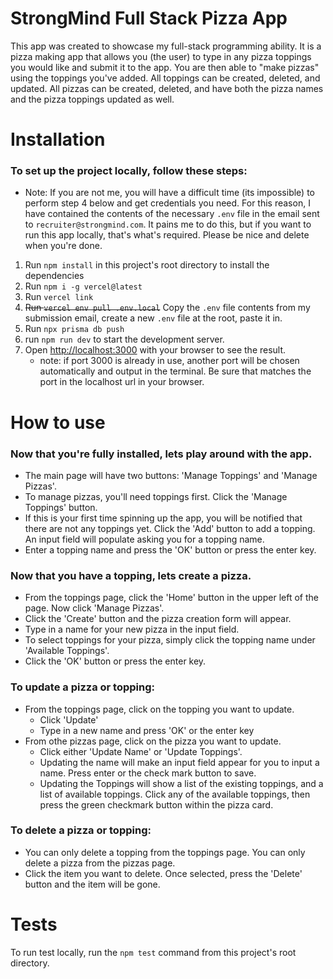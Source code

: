 # StrongMind Full Stack Pizza App

This app was created to showcase my full-stack programming ability. It is a pizza making app that allows you (the user) to type in any pizza toppings you would like and submit it to the app. You are then able to "make pizzas" using the toppings you've added. All toppings can be created, deleted, and updated. All pizzas can be created, deleted, and have both the pizza names and the pizza toppings updated as well.

# Installation

### To set up the project locally, follow these steps:

- Note: If you are not me, you will have a difficult time (its impossible) to perform step 4 below and get credentials you need. For this reason, I have contained the contents of the necessary `.env` file in the email sent to `recruiter@strongmind.com`. It pains me to do this, but if you want to run this app locally, that's what's required. Please be nice and delete when you're done.

1. Run `npm install` in this project's root directory to install the dependencies
2. Run `npm i -g vercel@latest`
3. Run `vercel link`
4. ~~Run `vercel env pull .env.local`~~ Copy the `.env` file contents from my submission email, create a new `.env` file at the root, paste it in. 
5. Run `npx prisma db push`
6. run `npm run dev` to start the development server.
7. Open [http://localhost:3000](http://localhost:3000) with your browser to see the result.
    - note: if port 3000 is already in use, another port will be chosen automatically and output in the terminal. Be sure that matches the port in the localhost url in your browser.

# How to use
### Now that you're fully installed, lets play around with the app.
- The main page will have two buttons: 'Manage Toppings' and 'Manage Pizzas'.
- To manage pizzas, you'll need toppings first. Click the 'Manage Toppings' button.
- If this is your first time spinning up the app, you will be notified that there are not any toppings yet. Click the 'Add' button to add a topping. An input field will populate asking you for a topping name.
- Enter a topping name and press the 'OK' button or press the enter key.

### Now that you have a topping, lets create a pizza.
 - From the toppings page, click the 'Home' button in the upper left of the page. Now click 'Manage Pizzas'.
 - Click the 'Create' button and the pizza creation form will appear.
 - Type in a name for your new pizza in the input field.
 - To select toppings for your pizza, simply click the topping name under 'Available Toppings'.
 - Click the 'OK' button or press the enter key.

### To update a pizza or topping:
 - From the toppings page, click on the topping you want to update.
     - Click 'Update'
     - Type in a new name and press 'OK' or the enter key
 - From othe pizzas page, click on the pizza you want to update.
     - Click either 'Update Name' or 'Update Toppings'.
     - Updating the name will make an input field appear for you to input a name. Press enter or the check mark button to save.
     - Updating the Toppings will show a list of the existing toppings, and a list of available toppings. Click any of the available toppings, then press the green checkmark button within the pizza card.

### To delete a pizza or topping:
 - You can only delete a topping from the toppings page. You can only delete a pizza from the pizzas page.
 - Click the item you want to delete. Once selected, press the 'Delete' button and the item will be gone.

# Tests
To run test locally, run the `npm test` command from this project's root directory.

